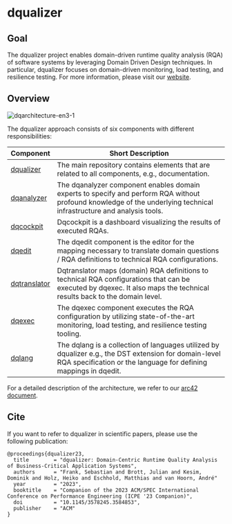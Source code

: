 # dqualizer

## Goal
The dqualizer project enables domain-driven runtime quality analysis (RQA) of software systems by leveraging Domain Driven Design techniques. In particular, dqualizer focuses on domain-driven monitoring, load testing, and resilience testing.
For more information, please visit our [website](https://dqualizer.github.io/).

## Overview

![dqarchitecture-en3-1](https://user-images.githubusercontent.com/18191871/224370639-2b793379-6727-465a-bbd6-fd46a9326c11.png)

The dqualizer approach consists of six components with different responsibilities: 

| **Component** | **Short Description** |
|---------------|-----------------------|
| [dqualizer](https://github.com/dqualizer/dqualizer)   | The main repository contains elements that are related to all components, e.g., documentation.  |
| [dqanalyzer](https://github.com/dqualizer/dqanalyzer2)   | The dqanalyzer component enables domain experts to specify and perform RQA without profound knowledge of the underlying technical infrastructure and analysis tools.  |
| [dqcockpit](https://github.com/dqualizer/dqcockpit)   |  Dqcockpit is a dashboard visualizing the results of executed RQAs. |
| [dqedit](https://github.com/dqualizer/dqedit)   | The dqedit component is the editor for the mapping necessary to translate domain questions / RQA definitions to technical RQA configurations. |
| [dqtranslator](https://github.com/dqualizer/dqtranslator)   | Dqtranslator maps (domain) RQA definitions to technical RQA configurations that can be executed by dqexec. It also maps the technical results back to the domain level. |
| [dqexec](https://github.com/dqualizer/dqexec)   |  The dqexec component executes the RQA configuration by utilizing state-of-the-art monitoring, load testing, and resilience testing tooling. |
| [dqlang](https://github.com/dqualizer/dqlang)   | The dqlang is a collection of languages utilized by dqualizer e.g., the DST extension for domain-level RQA specification or the language for defining mappings in dqedit.  |

For a detailed description of the architecture, we refer to our [arc42 document](https://dqualizer.github.io/dqualizer). 

## Cite
If you want to refer to dqualizer in scientific papers, please use the following publication:

    @proceedings{dqualizer23,
      title        = "dqualizer: Domain-Centric Runtime Quality Analysis of Business-Critical Application Systems",
      authors      = "Frank, Sebastian and Brott, Julian and Kesim, Dominik and Holz, Heiko and Eschhold, Matthias and van Hoorn, André"
      year         = "2023",
      booktitle    = "Companion of the 2023 ACM/SPEC International Conference on Performance Engineering (ICPE '23 Companion)",
      doi          = "10.1145/3578245.3584853",
      publisher    = "ACM"
    }

